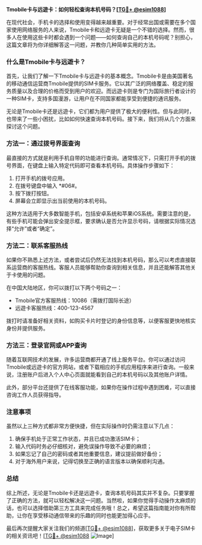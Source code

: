 **Tmobile卡与远遊卡：如何轻松查询本机号码？[[TG💪+ @esim1088](https://t.me/s/esim1088)]**

在现代社会，手机卡的选择和使用变得越来越重要。对于经常出国或需要在多个国家使用网络服务的人来说，Tmobile卡和远遊卡无疑是一个不错的选择。然而，很多人在使用这些卡时都会遇到一个问题——如何查询自己的本机号码呢？别担心，这篇文章将为你详细解答这一问题，并教你几种简单实用的方法。

### 什么是Tmobile卡与远遊卡？

首先，让我们了解一下Tmobile卡与远遊卡的基本概念。Tmobile卡是由美国著名的移动通信运营商Tmobile提供的SIM卡服务。它以其广泛的网络覆盖、稳定的服务质量以及合理的价格而受到用户的欢迎。而远遊卡则是专门为国际旅行者设计的一种SIM卡，支持多国漫游，让用户在不同国家都能享受到便捷的通讯服务。

无论是Tmobile卡还是远遊卡，它们都为用户提供了极大的便利性。但与此同时，也带来了一些小困扰，比如如何快速查询本机号码。接下来，我们将从几个方面来探讨这个问题。

### 方法一：通过拨号界面查询

最直接的方式就是利用手机自带的功能进行查询。通常情况下，只需打开手机的拨号界面，在键盘上输入特定代码即可查看本机号码。具体操作步骤如下：

1. 打开手机的拨号应用。
2. 在拨号键盘中输入 *#06#。
3. 按下拨打按钮。
4. 屏幕会立即显示出当前使用的本机号码。

这种方法适用于大多数智能手机，包括安卓系统和苹果iOS系统。需要注意的是，有些手机可能会弹出安全提示框，要求确认是否允许显示号码，请根据实际情况选择“允许”或者“确定”。

### 方法二：联系客服热线

如果你不熟悉上述方法，或者尝试后仍然无法找到本机号码，那么可以考虑直接联系运营商的客服热线。客服人员能够帮助你查询到相关信息，并且还能解答其他关于卡使用的问题。

在中国大陆地区，你可以拨打以下两个号码之一：
- Tmobile官方客服热线：10086（需拨打国际长途）
- 远遊卡客服热线：400-123-4567

拨打时请准备好相关资料，如购买卡片时登记的身份信息等，以便客服更快地核实身份并提供服务。

### 方法三：登录官网或APP查询

随着互联网技术的发展，许多运营商都开通了线上服务平台。你可以通过访问Tmobile或远遊卡的官方网站，或者下载相应的手机应用程序来进行查询。一般来说，注册账户后进入个人中心页面就能看到自己的本机号码以及其他账户详情。

此外，部分平台还提供了在线客服功能，如果你在操作过程中遇到困难，可以直接咨询工作人员获得指导。

### 注意事项

虽然以上三种方式都非常方便快捷，但在实际操作时仍需注意以下几点：

1. 确保手机处于正常工作状态，并且已成功激活SIM卡；
2. 输入代码时务必仔细核对，避免误操作导致不必要的麻烦；
3. 如果忘记了自己的密码或者其他重要信息，建议提前做好备份；
4. 对于海外用户来说，记得切换至正确的语言版本以确保顺利沟通。

### 总结

综上所述，无论是Tmobile卡还是远遊卡，查询本机号码其实并不复杂。只要掌握了正确的方法，就可以轻松解决这一问题。当然啦，如果你觉得手动操作太麻烦的话，也可以选择借助第三方工具来完成任务哦！总之，希望这篇指南能对你有所帮助，让你在享受移动通信带来的乐趣的同时也能更加得心应手。

最后再次提醒大家关注我们的频道[[TG💪+ @esim1088](https://t.me/s/esim1088)]，获取更多关于电子SIM卡的相关资讯吧！[[TG💪+ @esim1088](https://t.me/s/esim1088) ![Image](https://i.postimg.cc/4NQfJmqS/Snipaste-2025-05-13-00-14-12.png)]